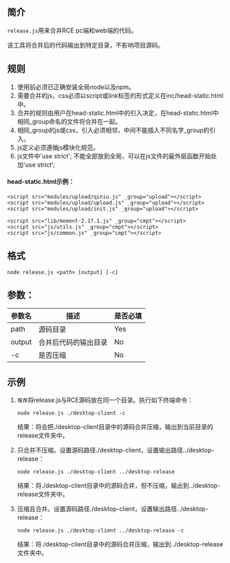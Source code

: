 ## 简介
`release.js`用来合并RCE pc端和web端的代码。 

该工具将合并后的代码输出到特定目录，不影响项目源码。

## 规则

1. 使用前必须已正确安装全局node以及npm。
2. 需要合并的js，css必须以script或link标签的形式定义在inc/head-static.html中。
3. 合并的规则由用户在head-static.html中的引入决定，在head-static.html中相同_group命名的文件将合并在一起。
4. 相同\_group的js或css，引入必须相邻，中间不能插入不同名字\_group的引入。
5. js定义必须遵循js模块化规范。
6. js文件中'use strict'; 不能全部放到全局，可以在js文件的最外层函数开始处加'use strict’;

 #### head-static.html示例：
 ```
 <script src="modules/upload/qiniu.js" _group="upload"></script>
 <script src="modules/upload/upload.js" _group="upload"></script>
 <script src="modules/upload/init.js" _group="upload"></script>

 <script src="lib/moment-2.17.1.js" _group="cmpt"></script>
 <script src="js/utils.js" _group="cmpt"></script>
 <script src="js/common.js" _group="cmpt"></script>
 ```
 
## 格式
```
node release.js <path> [output] [-c]
```

## 参数：

|参数名|描述|是否必填|
|------|------|----|
|path|源码目录|Yes|
|output|合并后代码的输出目录|No|
|-c|是否压缩|No|

## 示例
1. `推荐`将release.js与RCE源码放在同一个目录。执行如下终端命令：

    ```
    node release.js ./desktop-client -c
    ```
    结果：将会把./desktop-client目录中的源码合并压缩，输出到当前目录的release文件夹中。

2. 	只合并不压缩。设置源码路径./desktop-client，设置输出路径../desktop-release：

	```
	node release.js ./desktop-client ../desktop-release
	```
	结果：将./desktop-client目录中的源码合并，但不压缩，输出到../desktop-release文件夹中。

3. 压缩且合并。设置源码路径./desktop-client，设置输出路径../desktop-release：

	```
	node release.js ./desktop-client ../desktop-release -c
	```
	结果：将./desktop-client目录中的源码合并压缩，输出到../desktop-release文件夹中。
